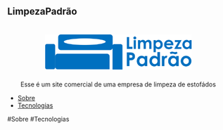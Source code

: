 ## LimpezaPadrão

<h1 align="center">
    <img alt="limpezapadrao" title="limpezapadrao" src="https://github.com/luanaAlm/limpezapadrao/blob/main/static/img/logo2.png" height="80"  />
</h1>

<p align="center">Esse é um site comercial de uma empresa de limpeza de estofádos</p>

* [Sobre](#Sobre)
* [Tecnologias](#Tecnologias)

#Sobre
#Tecnologias
